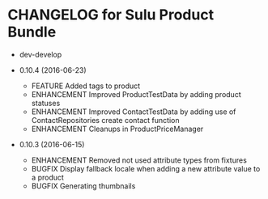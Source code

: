 CHANGELOG for Sulu Product Bundle
=================================
* dev-develop

* 0.10.4 (2016-06-23)
    * FEATURE Added tags to product
    * ENHANCEMENT Improved ProductTestData by adding product statuses
    * ENHANCEMENT Improved ContactTestData by adding use of ContactRepositories create contact function
    * ENHANCEMENT Cleanups in ProductPriceManager

* 0.10.3 (2016-06-15)
    * ENHANCEMENT Removed not used attribute types from fixtures
    * BUGFIX Display fallback locale when adding a new attribute value to a product
    * BUGFIX Generating thumbnails
        
